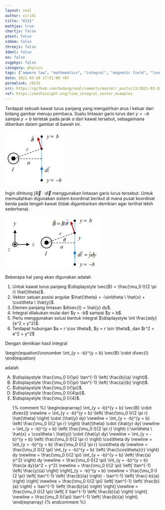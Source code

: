 ```yaml
---
layout: soal
author: viridi
title: "0131"
mathjax: true
chartjs: false
ptext: false
x3dom: false
threejs: false
3dmol: false
oo: false
svgphys: false
category: physics
tags: ["ampere law", "mathematics", "integral", "magnetic field", "long wire", "line integral", "fi1202", "2020-1"]
date: 2021-03-28 17:51:00 +07
permalink: /0131
src: https://github.com/dudung/soal/commits/master/_posts/13/2021-03-28-line-integral-b-long-wire.md
ref: https://mathinsight.org/line_integral_vector_examples
---
```

Terdapat sebuah kawat lurus panjang yang mengalirkan arus $I$ keluar dari bidang gambar menuju pembaca. Suatu lintasan garis lurus dari $y = -b$ sampai $y = b$ terletak pada jarak $a$ dari kawat tersebut, sebagaimana diberikan dalam gambar di bawah ini.

![](/assets/img/13/0131a.png)

Ingin dihitung $\int \vec{B} \cdot d\vec{l}$ menggunakan lintasan garis lurus tersebut. Untuk memudahkan digunakan sistem koordinat berikut di mana pusat koordinat berda pada tengah kawat (tidak digambarkan demikian agar terlihat lebih sederhana).

![](/assets/img/13/0131b.png)

Beberapa hal yang akan digunakan adalah

<ol>
<li>Untuk kawat lurus panjang $\displaystyle \vec{B} = \frac{\mu_0 I}{2 \pi r} \hat{\theta}$.</li>
<li>Vektor satuan posisi angular $\hat{\theta} = -\sin\theta \ \hat{x} + \cos\theta \ \hat{y}$.</li>
<li>Elemen panjang lintasan $d\vec{l} = \hat{y} dy$.</li>
<li>Integral dilakukan mulai dari $y = -b$ sampai $y = b$.</li>
<li>Perlu menggunakan solusi bentuk integral $\displaystyle \int \frac{ady}{a^2 + y^2}$.</li>
<li>Terdapat hubungan $a = r \cos \theta$, $y = r \sin \theta$, dan $r^2 = a^2 + y^2$</li>
</ol>

Dengan demikian hasil integral

\begin{equation}\nonumber
\int_{y = -b}^{y = b} \vec{B} \cdot d\vec{l}
\end{equation}

adalah

<ol type="A">
<li>$\displaystyle \frac{\mu_0 I}{\pi} \tan^{-1} \left( \frac{b}{a} \right)$.
<li>$\displaystyle \frac{\mu_0 I}{\pi} \tan^{-1} \left( \frac{a}{b} \right)$.
<li>$\displaystyle \frac{\mu_0 I}{\pi}$.
<li>$\displaystyle \frac{\mu_0 I}{4\pi}$.
<li>$\displaystyle \frac{\mu_0 I}{4}$.

{% comment %}
\begin{eqnarray}
\int_{y = -b}^{y = b} \vec{B} \cdot d\vec{l} \newline
= \int_{y = -b}^{y = b} \left( \frac{\mu_0 I}{2 \pi r} \hat{\theta} \right) \cdot (\hat{y} dy) \newline
= \int_{y = -b}^{y = b} \left( \frac{\mu_0 I}{2 \pi r} \right) \hat{\theta} \cdot (\hat{y} dy) \newline
= \int_{y = -b}^{y = b} \left( \frac{\mu_0 I}{2 \pi r} \right) (-\sin\theta \ \hat{x} + \cos\theta \ \hat{y}) \cdot (\hat{y} dy) \newline
= \int_{y = -b}^{y = b} \left( \frac{\mu_0 I}{2 \pi r} \right) \cos\theta dy \newline
= \int_{y = -b}^{y = b} \frac{\mu_0 I}{2 \pi r} \cos\theta dy \newline
= \frac{\mu_0 I}{2 \pi} \int_{y = -b}^{y = b} \left( \frac{\cos\theta}{r} \right) dy \newline
= \frac{\mu_0 I}{2 \pi} \int_{y = -b}^{y = b} \left( \frac{a}{r^2} \right) dy \newline
= \frac{\mu_0 I}{2 \pi} \int_{y = -b}^{y = b} \frac{a dy}{a^2 + y^2} \newline
= \frac{\mu_0 I}{2 \pi} \left[ \tan^{-1} \left( \frac{y}{a} \right) \right]_{y = -b}^{y = b} \newline
= \frac{\mu_0 I}{2 \pi} \left[ \tan^{-1} \left( \frac{b}{a} \right) - \tan^{-1} \left( \frac{-b}{a} \right) \right] \newline
= \frac{\mu_0 I}{2 \pi} \left[ \tan^{-1} \left( \frac{b}{a} \right) + \tan^{-1} \left( \frac{b}{a} \right) \right] \newline
= \frac{\mu_0 I}{2 \pi} \left[ 2 \tan^{-1} \left( \frac{b}{a} \right) \right] \newline
= \frac{\mu_0 I}{\pi} \tan^{-1} \left( \frac{b}{a} \right).
\end{eqnarray}
{% endcomment %}
